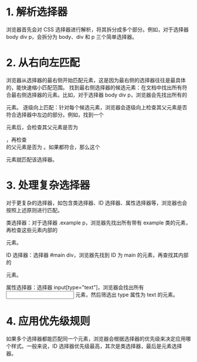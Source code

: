 # 1. 解析选择器

浏览器首先会对 CSS 选择器进行解析，将其拆分成多个部分。例如，对于选择器 body div p，会拆分为 body、div 和 p 三个简单选择器。

# 2. 从右向左匹配

浏览器从选择器的最右侧开始匹配元素，这是因为最右侧的选择器往往是最具体的，能快速缩小匹配范围。
找到最右侧选择器的候选元素：在文档中找出所有符合最右侧选择器的元素。比如，对于选择器 body div p，浏览器会先找出所有的 <p> 元素。
逐级向上匹配：针对每个候选元素，浏览器会逐级向上检查其父元素是否符合选择器中左边的部分。例如，找到一个 <p> 元素后，会检查其父元素是否为 <div>，再检查 <div> 的父元素是否为 <body>。如果都符合，那么这个 <p> 元素就匹配该选择器。

# 3. 处理复杂选择器

对于更复杂的选择器，如包含类选择器、ID 选择器、属性选择器等，浏览器也会按照上述原则进行匹配。

类选择器：对于选择器 .example p，浏览器先找出所有带有 example 类的元素，再检查这些元素内部的 <p> 元素。

ID 选择器：选择器 #main div，浏览器先找到 ID 为 main 的元素，再查找其内部的 <div> 元素。

属性选择器：选择器 input[type="text"]，浏览器会找出所有 <input> 元素，然后筛选出 type 属性为 text 的元素。

# 4. 应用优先级规则

如果多个选择器都能匹配同一个元素，浏览器会根据选择器的优先级来决定应用哪个样式。一般来说，ID 选择器优先级最高，其次是类选择器，最后是元素选择器。
